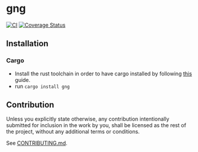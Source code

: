 # gng

[![CI](https://github.com/hunger/gng/workflows/Continuous%20Integration/badge.svg)](https://github.com/hunger/gng/actions)
[![Coverage Status](https://coveralls.io/repos/github/hunger/gng/badge.svg?branch=master)](https://coveralls.io/github/hunger/gng?branch=master)

## Installation

### Cargo

* Install the rust toolchain in order to have cargo installed by following
  [this](https://www.rust-lang.org/tools/install) guide.
* run `cargo install gng`

## Contribution

Unless you explicitly state otherwise, any contribution intentionally submitted
for inclusion in the work by you, shall be licensed as the rest of the project,
without any additional terms or conditions.

See [CONTRIBUTING.md](CONTRIBUTING.md).

